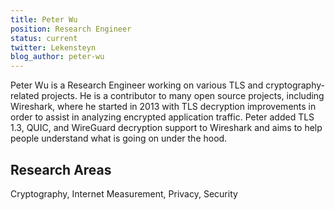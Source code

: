 ```yaml
---
title: Peter Wu
position: Research Engineer
status: current
twitter: Lekensteyn
blog_author: peter-wu
---
```


Peter Wu is a Research Engineer working on various TLS and cryptography-related projects. He is a contributor to many open source projects, including Wireshark, where he started in 2013 with TLS decryption improvements in order to assist in analyzing encrypted application traffic. Peter added TLS 1.3, QUIC, and WireGuard decryption support to Wireshark and aims to help people understand what is going on under the hood.

## Research Areas

Cryptography, Internet Measurement, Privacy, Security
